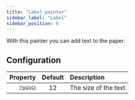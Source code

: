 ```yaml
---
title: "Label painter"
sidebar_label: "Label"
sidebar_position: 6
---
```



With this painter you can add text to the paper.

## Configuration

| Property | Default | Description          |
| --------:|:-------:|:-------------------- |
|     ଆକାର |   12    | The size of the text |
